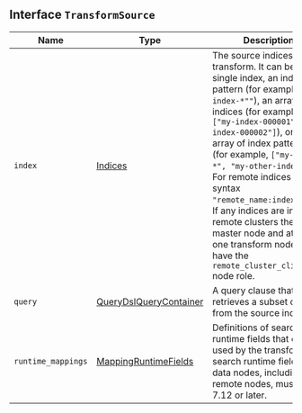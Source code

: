 ## Interface `TransformSource`

| Name | Type | Description |
| - | - | - |
| `index` | [Indices](./Indices.md) | The source indices for the transform. It can be a single index, an index pattern (for example, `"my-index-*""`), an array of indices (for example, `["my-index-000001", "my-index-000002"]`), or an array of index patterns (for example, `["my-index-*", "my-other-index-*"]`. For remote indices use the syntax `"remote_name:index_name"`. If any indices are in remote clusters then the master node and at least one transform node must have the `remote_cluster_client` node role. |
| `query` | [QueryDslQueryContainer](./QueryDslQueryContainer.md) | A query clause that retrieves a subset of data from the source index. |
| `runtime_mappings` | [MappingRuntimeFields](./MappingRuntimeFields.md) | Definitions of search-time runtime fields that can be used by the transform. For search runtime fields all data nodes, including remote nodes, must be 7.12 or later. |
